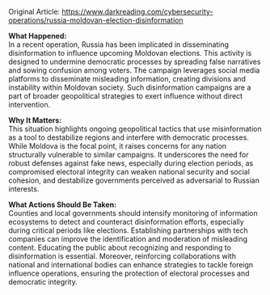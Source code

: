 Original Article: https://www.darkreading.com/cybersecurity-operations/russia-moldovan-election-disinformation

**What Happened:**  
In a recent operation, Russia has been implicated in disseminating disinformation to influence upcoming Moldovan elections. This activity is designed to undermine democratic processes by spreading false narratives and sowing confusion among voters. The campaign leverages social media platforms to disseminate misleading information, creating divisions and instability within Moldovan society. Such disinformation campaigns are a part of broader geopolitical strategies to exert influence without direct intervention.

**Why It Matters:**  
This situation highlights ongoing geopolitical tactics that use misinformation as a tool to destabilize regions and interfere with democratic processes. While Moldova is the focal point, it raises concerns for any nation structurally vulnerable to similar campaigns. It underscores the need for robust defenses against fake news, especially during election periods, as compromised electoral integrity can weaken national security and social cohesion, and destabilize governments perceived as adversarial to Russian interests.

**What Actions Should Be Taken:**  
Counties and local governments should intensify monitoring of information ecosystems to detect and counteract disinformation efforts, especially during critical periods like elections. Establishing partnerships with tech companies can improve the identification and moderation of misleading content. Educating the public about recognizing and responding to disinformation is essential. Moreover, reinforcing collaborations with national and international bodies can enhance strategies to tackle foreign influence operations, ensuring the protection of electoral processes and democratic integrity.